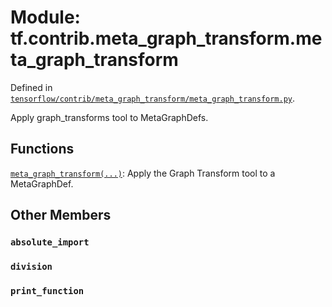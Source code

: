 <div itemscope itemtype="http://developers.google.com/ReferenceObject">
<meta itemprop="name" content="tf.contrib.meta_graph_transform.meta_graph_transform" />
<meta itemprop="path" content="Stable" />
<meta itemprop="property" content="absolute_import"/>
<meta itemprop="property" content="division"/>
<meta itemprop="property" content="print_function"/>
</div>

# Module: tf.contrib.meta_graph_transform.meta_graph_transform



Defined in [`tensorflow/contrib/meta_graph_transform/meta_graph_transform.py`](/code/stable/tensorflow/contrib/meta_graph_transform/meta_graph_transform.py).

Apply graph_transforms tool to MetaGraphDefs.


## Functions

[`meta_graph_transform(...)`](../../../tf/contrib/meta_graph_transform/meta_graph_transform/meta_graph_transform.md): Apply the Graph Transform tool to a MetaGraphDef.

## Other Members

<h3 id="absolute_import"><code>absolute_import</code></h3>

<h3 id="division"><code>division</code></h3>

<h3 id="print_function"><code>print_function</code></h3>

